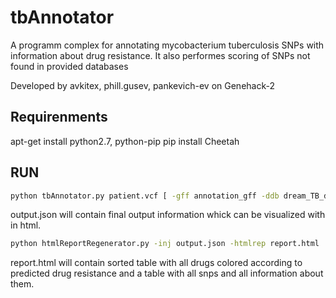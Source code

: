 # tbAnnotator

A programm complex for annotating mycobacterium tuberculosis SNPs with information about drug resistance. 
It also performes scoring of SNPs not found in provided databases

Developed by avkitex, phill.gusev, pankevich-ev on Genehack-2


## Requirenments
apt-get install python2.7, python-pip
pip install Cheetah

## RUN

```sh
python tbAnnotator.py patient.vcf [ -gff annotation_gff -ddb dream_TB_database.db -tdb tbvar_database.db -oj output.json ]
```
output.json will contain final output information whick can be visualized with in html.
```sh
python htmlReportRegenerator.py -inj output.json -htmlrep report.html
```
report.html will contain sorted table with all drugs colored according to predicted drug resistance and a table with all snps and all information about them.
